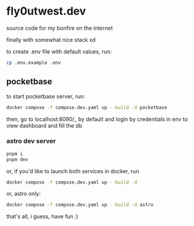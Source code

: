 # fly0utwest.dev

source code for my bonfire on the internet

finally with somewhat nice stack xd

to create .env file with default values, run:

```bash
cp .env.example .env
````

## pocketbase

to start pocketbase server, run:

```bash
docker compose -f compose.dev.yaml up --build -d pocketbase
````

then, go to localhost:8090/\_ by default and login by credentials in env to view dashboard and fill the db

### astro dev server

```bash
pnpm i
pnpm dev
```

or, if you'd like to launch both services in docker, run

```bash
docker compose -f compose.dev.yaml up --build -d
```

or, astro only:

```bash
docker compose -f compose.dev.yaml up --build -d astro
```

that's all, i guess, have fun :)
